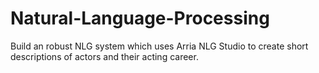 # Natural-Language-Processing

Build an robust NLG system which uses Arria NLG Studio to create short
descriptions of actors and their acting career.
